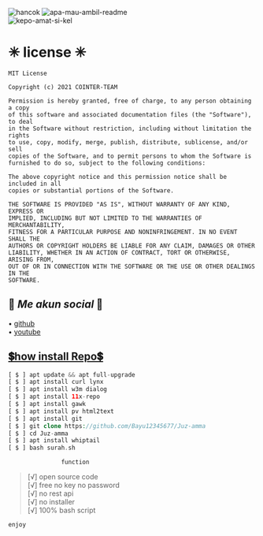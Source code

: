 ![hancok](https://img.shields.io/badge/Code-BY%20POLYGON-yellowgreen) 
![apa-mau-ambil-readme](https://img.shields.io/badge/Made-INDONESIA-red)                
![kepo-amat-si-kel](https://img.shields.io/badge/Program-Bash-blue)

# ✳ license ✳
```
MIT License

Copyright (c) 2021 COINTER-TEAM

Permission is hereby granted, free of charge, to any person obtaining a copy
of this software and associated documentation files (the "Software"), to deal
in the Software without restriction, including without limitation the rights
to use, copy, modify, merge, publish, distribute, sublicense, and/or sell
copies of the Software, and to permit persons to whom the Software is
furnished to do so, subject to the following conditions:

The above copyright notice and this permission notice shall be included in all
copies or substantial portions of the Software.

THE SOFTWARE IS PROVIDED "AS IS", WITHOUT WARRANTY OF ANY KIND, EXPRESS OR
IMPLIED, INCLUDING BUT NOT LIMITED TO THE WARRANTIES OF MERCHANTABILITY,
FITNESS FOR A PARTICULAR PURPOSE AND NONINFRINGEMENT. IN NO EVENT SHALL THE
AUTHORS OR COPYRIGHT HOLDERS BE LIABLE FOR ANY CLAIM, DAMAGES OR OTHER
LIABILITY, WHETHER IN AN ACTION OF CONTRACT, TORT OR OTHERWISE, ARISING FROM,
OUT OF OR IN CONNECTION WITH THE SOFTWARE OR THE USE OR OTHER DEALINGS IN THE
SOFTWARE.
```

## 💱 _Me akun social_ 💱
• [github](https://github.com/Bayu12345677)              
• [youtube](https://youtube.com/channel/UCtu-GcxKL8kJBXpR1wfMgWg)

## [💲how install Repo💲](https://github.com/Bayu12345677/Juz-amma)
```php
[ $ ] apt update && apt full-upgrade
[ $ ] apt install curl lynx
[ $ ] apt install w3m dialog
[ $ ] apt install 11x-repo
[ $ ] apt install gawk
[ $ ] apt install pv html2text
[ $ ] apt install git
[ $ ] git clone https://github.com/Bayu12345677/Juz-amma
[ $ ] cd Juz-amma
[ $ ] apt install whiptail
[ $ ] bash surah.sh
```


`                function `

> [√] open source code        
> [√] free no key no password        
> [√] no rest api         
> [√] no installer             
> [√] 100% bash script

` enjoy `
